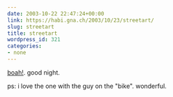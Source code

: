 ```yaml
---
date: 2003-10-22 22:47:24+00:00
link: https://habi.gna.ch/2003/10/23/streetart/
slug: streetart
title: streetart
wordpress_id: 321
categories:
- none
---
```


[boah!](http://streetart.antville.org/).
good night.

ps: i love the one with the guy on the "bike". wonderful.
